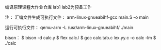 编译原理课程大作业仓库
lab1 lab2为预备工作


注：
汇编文件生成可执行文件：
arm-linux-gnueabihf-gcc main.S -o main

运行可执行文件：
qemu-arm -L /usr/arm-linux-gnueabihf/ ./main

bison：
    $ bison -d calc.y
    $ flex calc.l
    $ gcc calc.tab.c lex.yy.c -o calc -lm
    $ ./calc